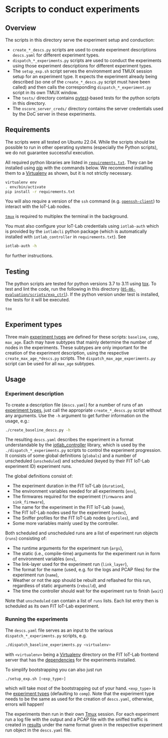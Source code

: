 # Scripts to conduct experiments

## Overview

The scripts in this directory serve the experiment setup and conduction:

- `create_*_descs.py` scripts are used to create experiment descriptions `descs.yaml` for different
  experiment types.
- `dispatch_*_experiments.py` scripts are used to conduct the experiments using those experiment
  descriptions for different experiment types.
- The `setup_exp.sh` script serves the environment and TMUX session setup for an experiment type. It
  expects the experiment already being described (so one of the `create_*_descs.py` script must have
  been called) and then calls the corresponding `dispatch_*_experiment.py` script in its own TMUX
  window.
- The `tests/` directory contains [pytest]-based tests for the python scripts in this directory.
- The `oscore_server_creds/` directory contains the server credentials used by the DoC server in
  these experiments.

## Requirements

The scripts were all tested on Ubuntu 22.04. While the scripts should be possible to run in other
operating systems (especially the Python scripts), we do not guarantee successful execution.

All required python libraries are listed in [`requirements.txt`](./requirements.txt). They can be
installed using [pip] with the commands below.
We recommend installing them to a [Virtualenv] as shown, but it is not strictly necessary.

```sh
virtualenv env
. env/bin/activate
pip install -r requirements.txt
```

You will also require a version of the `ssh` command (e.g. [`openssh-client`][OpenSSH]) to
interact with the IoT-Lab nodes.

[`tmux`][Tmux] is required to multiplex the terminal in the background.

You must also configure your IoT-Lab credentials using `iotlab-auth` which is
provided by the `iotlabcli` python package (which is automatically installed
with `iotlab_controller` in `requirements.txt`). See

```sh
iotlab-auth -h
```

for further instructions.

## Testing

The python scripts are tested for python versions 3.7 to 3.11 using [tox]. To test and lint the
code, run the following in this directory ([`05-06-evaluation/scripts/exp_ctrl`](./)). If the python
version under test is installed, the tests for it will be executed.

```sh
tox
```

## Experiment types

Three main [experiment types] are defined for these scripts: `baseline`, `comp`, `max_age`.
Each may have subtypes that mainly determine the number of nodes in the experiments.
These subtypes are only important for the creation of the experiment description, using the
respective `create_max_age_*descs.py` scripts. The `dispatch_max_age_experiments.py` script can be
used for all `max_age` subtypes.

## Usage

### Experiment description
To create a description file (`descs.yaml`) for a number of runs of an [experiment types], just call
the appropriate `create_*_descs.py` script without any arguments. Use the `-h` argument to get
further information on the usage, e.g.:

```sh
./create_baseline_descs.py -h
```

The resulting `descs.yaml` describes the experiment in a format understandable by the
[iotlab_controller] library, which is used by the `./dispatch_*_experiments.py` scripts to control
the experiment progression. It consists of some global definitions (`globals`) and a number of
unscheduled (`unscheduled`) and scheduled (keyed by their FIT IoT-Lab experiment ID) experiment
runs.

The global definitions consist of:
- The experiment duration in the FIT IoT-Lab (`duration`),
- The environment variables needed for all experiments (`env`),
- The firmwares required for the experiment (`firmwares` and `sink_firmware`),
- The name for the experiment in the FIT IoT-Lab (`name`),
- The FIT IoT-Lab nodes used for the experiment (`nodes`),
- The Sniffer profiles for the FIT IoT-Lab nodes (`profiles`), and
- Some more variables mainly used by the controller.

Both scheduled and unscheduled runs are a list of experiment run objects (`runs`) consisting of:
- The runtime arguments for the experiment run (`args`),
- The static (i.e., compile-time) arguments for the experiment run in form of environment variables
  (`env`),
- The link-layer used for the experiment run (`link_layer`),
- The format for the name (used, e.g. for the logs and PCAP files) for the experiment run (`name`),
- Weather or not the app should be rebuilt and reflashed for this run, regardless of static
  arguments (`rebuild`), and
- The time the controller should wait for the experiment run to finish (`wait`)

Note that `unscheduled` can contain a list of `runs` lists. Each list entry then is scheduled as its
own FIT IoT-Lab experiment.

### Running the experiments
The `descs.yaml` file serves as an input to the various `dispatch_*_experiments.py` scripts, e.g.

```sh
./dispatch_baseline_experiments.py <virtualenv>
```

with `<virtualenv>` being a [Virtualenv] directory on the FIT IoT-Lab frontend server that has the
[dependencies](#requirements) for the experiments installed.

To simplify bootstrapping you can also just run

```sh
./setup_exp.sh [<exp_type>]
```

which will take most of the bootstrapping out of your hand. `<exp_type>` is the [experiment types]
(defaulting to `comp`). Note that the experiment type needs to be the same as used for the creation
of `descs.yaml`, otherwise, errors will happen!

The experiments then run in their own [Tmux] session. For each experiment run a log file with the
output and a PCAP file with the sniffed traffic is created in [results](../results) under the name
format given in the respective experiment run object in the `descs.yaml` file.

[pytest]: https://pytest.org
[pip]: https://pip.pypa.io
[Virtualenv]: https://virtualenv.pypa.io
[Tmux]: https://github.com/tmux/tmux/wiki
[OpenSSH]: https://www.openssh.com/
[tox]: https://tox.wiki
[experiment types]: ../README.md#experiment-types
[DoC client]: ../../apps/requester
[forwarder/forward proxy]: ../../apps/proxy
[border router]: https://github.com/RIOT-OS/RIOT/tree/2022.07/examples/gnrc_border_router
[iotlab_controller]: https://github.com/miri64/iotlab_controller
